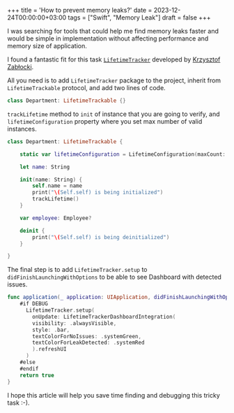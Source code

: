 +++
title = 'How to prevent memory leaks?'
date = 2023-12-24T00:00:00+03:00
tags = ["Swift", "Memory Leak"]
draft = false
+++

I was searching for tools that could help me find memory leaks faster and would be simple in implementation without affecting performance and memory size of application.

I found a fantastic fit for this task [`LifetimeTracker`](https://github.com/krzysztofzablocki/LifetimeTracker) developed by [Krzysztof Zabłocki](https://twitter.com/merowing_).

All you need is to add `LifetimeTracker` package to the project, inherit from `LifetimeTrackable` protocol, and add two lines of code.

``` swift
class Department: LifetimeTrackable {}
```

`trackLifetime` method to `init` of instance that you are going to verify, and `lifetimeConfiguration` property where you set max number of valid instances.

``` swift
class Department: LifetimeTrackable {

    static var lifetimeConfiguration = LifetimeConfiguration(maxCount: 1, groupName: "Department")

    let name: String

    init(name: String) {
        self.name = name
        print("\(Self.self) is being initialized")
        trackLifetime()
    }

    var employee: Employee?

    deinit {
        print("\(Self.self) is being deinitialized")
    }

}
```

The final step is to add `LifetimeTracker.setup` to `didFinishLaunchingWithOptions` to be able to see Dashboard with detected issues.

``` swift
func application(_ application: UIApplication, didFinishLaunchingWithOptions launchOptions: [UIApplication.LaunchOptionsKey: Any]?) -> Bool {
    #if DEBUG
      LifetimeTracker.setup(
        onUpdate: LifetimeTrackerDashboardIntegration(
        visibility: .alwaysVisible,
        style: .bar,
        textColorForNoIssues: .systemGreen,
        textColorForLeakDetected: .systemRed
        ).refreshUI
      )
    #else
    #endif
    return true
}
```

I hope this article will help you save time finding and debugging this tricky task :-).